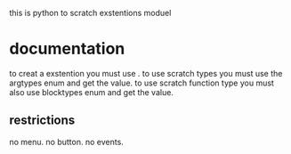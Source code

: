 this is python to scratch exstentions moduel
# documentation
to creat a exstention you must use .
to use scratch types you must use the argtypes enum and get the value.
to use scratch function type you must also use blocktypes enum and get the value.

## restrictions
no menu.
no button.
no events.
